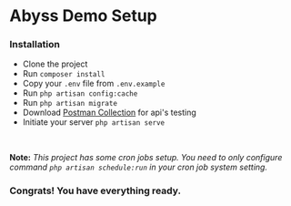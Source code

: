 <h1>Abyss Demo Setup</h1>

<h3>Installation</h3>

<ul>
    <li>Clone the project</li>
    <li>Run <code>composer install</code></li>
    <li>Copy your <code>.env</code> file from <code>.env.example</code></li>
    <li>Run <code>php artisan config:cache</code></li>
    <li>Run <code>php artisan migrate</code></li>
    <li>Download <a href="https://drive.google.com/drive/folders/1y0H6WN4ELDeEurO8ine71nOHVkfUTRg2?usp=sharing">Postman Collection</a> for api's testing</li>
    <li>Initiate your server <code>php artisan serve</code></li>
</ul>

<br>

<b>Note:</b>
<i>This project has some cron jobs setup. You need to only configure command <code>php artisan schedule:run</code> in your cron job system setting.</i>
<br>
<h3>Congrats! You have everything ready.</p>
